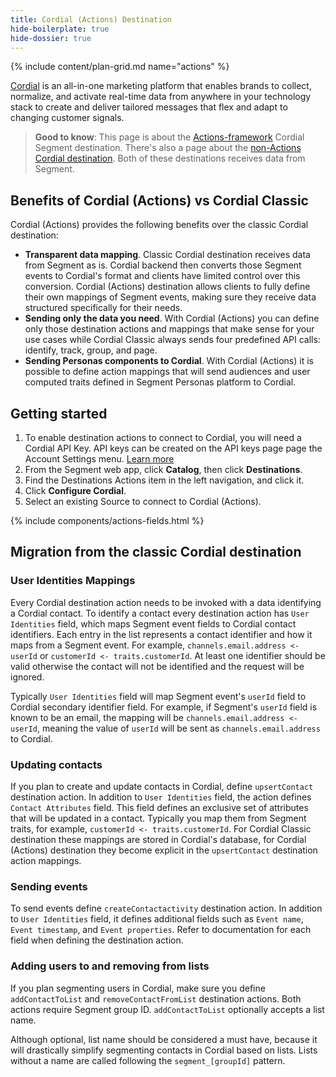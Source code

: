 ```yaml
---
title: Cordial (Actions) Destination
hide-boilerplate: true
hide-dossier: true
---
```


{% include content/plan-grid.md name="actions" %}

[Cordial](https://cordial.com/) is an all-in-one marketing platform that enables brands to collect, normalize, and activate real-time data from anywhere in your technology stack to create and deliver tailored messages that flex and adapt to changing customer signals.

> **Good to know**: This page is about the [Actions-framework](/docs/connections/destinations/actions/) Cordial Segment destination. There's also a page about the [non-Actions Cordial destination](/docs/connections/destinations/catalog/cordialio/). Both of these destinations receives data from Segment.

## Benefits of Cordial (Actions) vs Cordial Classic

Cordial (Actions) provides the following benefits over the classic Cordial destination:

- **Transparent data mapping**. Classic Cordial destination receives data from Segment as is. Cordial backend then converts those Segment events to Cordial's format and clients have limited control over this conversion. Cordial (Actions) destination allows clients to fully define their own mappings of Segment events, making sure they receive data structured specifically for their needs. 
- **Sending only the data you need**. With Cordial (Actions) you can define only those destination actions and mappings that make sense for your use cases while Cordial Classic always sends four predefined API calls: identify, track, group, and page. 
- **Sending Personas components to Cordial**. With Cordial (Actions) it is possible to define action mappings that will send audiences and user computed traits defined in Segment Personas platform to Cordial.

## Getting started

1. To enable destination actions to connect to Cordial, you will need a Cordial API Key. API keys can be created on the API keys page page the Account Settings menu. [Learn more](https://support.cordial.com/hc/en-us/articles/115005365087)
2. From the Segment web app, click **Catalog**, then click **Destinations**.
3. Find the Destinations Actions item in the left navigation, and click it.
4. Click **Configure Cordial**.
5. Select an existing Source to connect to Cordial (Actions).

<!-- The line below renders a table of connection settings (if applicable), Pre-built Mappings, and available actions. -->

{% include components/actions-fields.html %}

## Migration from the classic Cordial destination

### User Identities Mappings

Every Cordial destination action needs to be invoked with a data identifying a Cordial contact. To identify a contact every destination action has `User Identities` field, which maps Segment event fields to Cordial contact identifiers. Each entry in the list represents a contact identifier and how it maps from a Segment event. For example, `channels.email.address <- userId` or `customerId <- traits.customerId`. At least one identifier should be valid otherwise the contact will not be identified and the request will be ignored.

Typically `User Identities` field will map Segment event's  `userId` field to Cordial secondary identifier field. For example, if Segment's `userId` field is known to be an email, the mapping will be `channels.email.address <- userId`, meaning the value of `userId` will be sent as `channels.email.address` to Cordial.

### Updating contacts

If you plan to create and update contacts in Cordial, define `upsertContact` destination action. In addition to `User Identities` field, the action defines `Contact Attributes` field. This field defines an exclusive set of attributes that will be updated in a contact. Typically you map them from Segment traits, for example, `customerId <- traits.customerId`. For Cordial Classic destination these mappings are stored in Cordial's database, for Cordial (Actions) destination they become explicit in the `upsertContact` destination action mappings.

### Sending events

To send events define `createContactactivity` destination action. In addition to `User Identities` field, it defines additional fields such as `Event name`, `Event timestamp`, and `Event properties`. Refer to documentation for each field when defining the destination action.

### Adding users to and removing from lists

If you plan segmenting users in Cordial, make sure you define `addContactToList` and `removeContactFromList` destination actions. Both actions require Segment group ID. `addContactToList` optionally accepts a list name. 

Although optional, list name should be considered a must have, because it will drastically simplify segmenting contacts in Cordial based on lists. Lists without a name are called following the `segment_[groupId]` pattern.